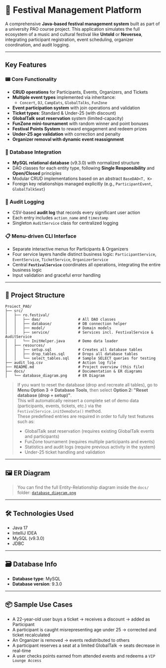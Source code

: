 # 🎪 Festival Management Platform

A comprehensive **Java-based festival management system** built as part of a university PAO course project. This application simulates the full ecosystem of a music and cultural festival like **Untold** or **Neversea**, integrating participant registration, event scheduling, organizer coordination, and audit logging.

---

## Key Features

### 📟 Core Functionality

* **CRUD operations** for Participants, Events, Organizers, and Tickets
* **Multiple event types** implemented via inheritance:
  * `Concert`, `DJ`, `CampEats`, `GlobalTalks`, `FunZone`
* **Event participation system** with join operations and validation
* **Ticket types**: Standard & Under-25 (with discount)
* **GlobalTalk seat reservation** system (limited-capacity)
* **FunZone mini-tournament** with random winner and point bonuses
* **Festival Points System** to reward engagement and redeem prizes
* **Under-25 age validation** with correction and penalty
* **Organizer removal with dynamic event reassignment**

### 📄 Database Integration

* **MySQL relational database** (v9.3.0) with normalized structure
* DAO classes for each entity type, following **Single Responsibility** and **Open/Closed** principles
* Modular CRUD implementations based on an abstract `BaseDAO<T, K>`
* Foreign key relationships managed explicitly (e.g., `ParticipantEvent`, `GlobalTalkSeat`)

### 🔐 Audit Logging

* CSV-based **audit log** that records every significant user action
* Each entry includes `action_name` and `timestamp`
* Singleton `AuditService` class for centralized logging

### 📋 Menu-driven CLI Interface

* Separate interactive menus for Participants & Organizers
* Four service layers handle distinct business logic: `ParticipantService`, `EventService`, `TicketService`, `OrganizerService`
* Central **`FestivalService`** coordinates all operations, integrating the entire business logic
* Input validation and graceful error handling

---

## 🧱 Project Structure

```
Proiect_PAO/
├── src/
│   ├── ro.festival/
│   │   ├── dao/                 # All DAO classes
│   │   ├── database/            # DB connection helper
│   │   ├── model/               # Domain models
│   │   ├── service/             # Services incl. FestivalService & AuditService
│   │   └── InitHelper.java      # Demo data loader
│   ├── resources/
│   │   ├── setup.sql            # Creates all database tables
│   │   ├── drop_tables.sql      # Drops all database tables
│   │   └── select_tables.sql    # Sample SELECT queries for testing
├── audit_log.csv                # Action log file
├── README.md                    # Project overview (this file)
├── docs/                        # Documentation & ER diagrams
│   └── database_diagram.png     # ER Diagram
```

> If you want to reset the database (drop and recreate all tables), go to **Menu Option 3 → Database Tools**, then select **Option 2: "Reset database (drop + setup)"**.  
> This will automatically reinsert a complete set of demo data (participants, events, tickets, etc.) via the `FestivalService.initDemoData()` method.  
> These predefined entries are required in order to fully test features such as:
> - GlobalTalk seat reservation (requires existing GlobalTalk events and participants)
> - FunZone tournament (requires multiple participants and events)
> - Statistics and audit logs (require previous activity in the system)
> - Under-25 ticket handling and validation

---

## 🖼️ ER Diagram

> You can find the full Entity-Relationship diagram inside the `docs/` folder: [`database_diagram.png`](docs/database_diagram.png)

---

## 🛠️ Technologies Used

* Java 17
* IntelliJ IDEA
* MySQL (v9.3.0)
* JDBC

---

## 🗃️ Database Info

- **Database type**: MySQL
- **Database version**: 9.3.0

---

## 📦 Sample Use Cases

* A 22-year-old user buys a ticket → receives a discount → added as Participant
* A participant is caught misrepresenting age under 25 → corrected and ticket recalculated
* An Organizer is removed → events redistributed to others
* A participant reserves a seat at a limited GlobalTalk → seats decrease in real-time
* A user checks points earned from attended events and redeems a `VIP Lounge Access`  
